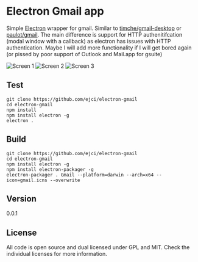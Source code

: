 # Electron Gmail app

Simple [Electron](https://github.com/electron/) wrapper for gmail. Similar to [timche/gmail-desktop](https://github.com/timche/gmail-desktop) or [paulot/gmail](https://github.com/paulot/gmail).
The main difference is support for HTTP authenitifcation (modal window with a callback) as electron has issues with HTTP authentication.
Maybe I will add more functionality if I will get bored again (or pissed by poor support of Outlook and Mail.app for gsuite)

![Screen 1](https://github.com/ejci/electron-gmail/blob/master/resources/screen_1.png?raw=true)
![Screen 2](https://github.com/ejci/electron-gmail/blob/master/resources/screen_2.png?raw=true)
![Screen 3](https://github.com/ejci/electron-gmail/blob/master/resources/screen_3.png?raw=true)

## Test
```
git clone https://github.com/ejci/electron-gmail
cd electron-gmail
npm install
npm install electron -g
electron .
```

## Build
```
git clone https://github.com/ejci/electron-gmail
cd electron-gmail
npm install electron -g
npm install electron-packager -g
electron-packager . Gmail --platform=darwin --arch=x64 --icon=gmail.icns --overwrite
```

## Version
0.0.1

## License
All code is open source and dual licensed under GPL and MIT. Check the individual licenses for more information.
